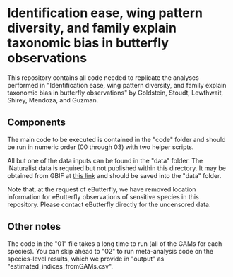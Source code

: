 # Identification ease, wing pattern diversity, and family explain taxonomic bias in butterfly observations

This repository contains all code needed to replicate the analyses performed in "Identification ease, wing pattern diversity, and family explain taxonomic bias in butterfly observations" by Goldstein, Stoudt, Lewthwait, Shirey, Mendoza, and Guzman.

## Components

The main code to be executed is contained in the "code" folder and should be run in numeric order (00 through 03) with two helper scripts. 

All but one of the data inputs can be found in the "data" folder. The iNaturalist data is required but not published within this directory. It may be obtained from GBIF at [this link](https://doi.org/10.15468/dl.rhmxtn) and should be saved into the "data" folder. 

Note that, at the request of eButterfly, we have removed location information for eButterfly observations of sensitive species in this repository. Please contact eButterfly directly for the uncensored data.

## Other notes

The code in the "01" file takes a long time to run (all of the GAMs for each species). You can skip ahead to "02" to run meta-analysis code on the species-level results, which we provide in "output" as "estimated_indices_fromGAMs.csv".




